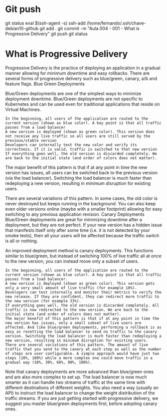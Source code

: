 


# ################################################################################################################################################################
# ################################################################################################################################################################
# ################################################################################################################################################################
# Git push

git status
eval $(ssh-agent -s)
ssh-add /home/fernando/.ssh/chave-debian10-github
git add .
git commit -m "Aula 004 - 001 - What is Progressive Delivery"
git push
git status


# ################################################################################################################################################################
# ################################################################################################################################################################
# ################################################################################################################################################################
# What is Progressive Delivery

Progressive Delivery is the practice of deploying an application in a gradual manner allowing for minimum downtime and easy rollbacks. There are several forms of progressive delivery such as blue/green, canary, a/b and feature flags.
Blue Green Deployments

Blue/Green deployments are one of the simplest ways to minimize deployment downtime. Blue/Green deployments are not specific to Kubernetes and can be used even for traditional applications that reside on Virtual Machines.

    In the beginning, all users of the application are routed to the current version (shown as blue color). A key point is that all traffic passes from a load balancer
    A new version is deployed (shown as green color). This version does not receive any live traffic so all users are still served by the previous/stable version
    Developers can internally test the new color and verify its correctness. If it is valid, traffic is switched to that new version
    If everything goes well, the old version is discarded completely. We are back to the initial state (and order of colors does not matter).


The major benefit of this pattern is that if at any point in time the new version has issues, all users can be switched back to the previous version (via the load balancer). Switching the load balancer is much faster than redeploying a new version, resulting in minimum disruption for existing users.

There are several variations of this pattern. In some cases, the old color is never destroyed but keeps running in the background. You can also keep even older versions online (maybe with a smaller footprint) allowing for easy switching to any previous application revision.
Canary Deployments
Blue/Green deployments are great for minimizing downtime after a deployment, but they are not perfect. If your new version has a hidden issue that manifests itself only after some time (i.e. it is not detected by your smoke tests), then all your users will be affected because the traffic switch is all or nothing.

An improved deployment method is canary deployments. This functions similar to blue/green, but instead of switching 100% of live traffic all at once to the new version, you can instead move only a subset of users.

    In the beginning, all users of the application are routed to the current version (shown as blue color). A key point is that all traffic passes from a load balancer.
    A new version is deployed (shown as green color). This version gets only a very small amount of live traffic (for example 10%).
    Developers can test internally and monitor their metrics to verify the new release. If they are confident, they can redirect more traffic to the new version (for example 33%).
    If everything goes well, the old version is discarded completely. All traffic is now redirected to the new version. We are back to the initial state (and order of colors does not matter).
    The major benefit of this pattern is that if at any point in time the new version has issues, only a small subset of live users are affected. And like blue/green deployments, performing a rollback is as easy as resetting the load balancer to send no traffic to the canary version. Switching the load balancer is much faster than redeploying a new version, resulting in minimum disruption for existing users.
    There are several variations of this pattern. The amount of live traffic that you send to the canary at each step as well as the number of steps are user configurable. A simple approach would have just two steps (10%, 100%) while a more complex one could move traffic in a gradual way (10%, 30%, 60%, 90%, 100%).


Note that canary deployments are more advanced than blue/green ones and are also more complex to set up. The load balancer is now much smarter as it can handle two streams of traffic at the same time with different destinations of different weights. You also need a way (usually an API) to instruct the load balancer to change the weight distribution of the traffic streams. If you are just getting started with progressive delivery, we suggest you master blue/green deployments first, before adopting canary ones.
